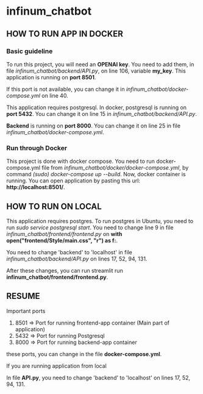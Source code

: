 # infinum_chatbot

## HOW TO RUN APP IN DOCKER
### Basic guideline
To run this project, you will need an **OPENAI key**. You need to add them, in file *infinum_chatbot/backend/API.py*, on line 106, variable **my_key**. This application is running on **port 8501**.<br>

If this port is not available, you can change it in *infinum_chatbot/docker-compose.yml* on line 40. <br>

This application requires postgresql. In docker, postgresql is running on **port 5432**. You can change it on line 15 in *infinum_chatbot/backend/API.py*.<br>

**Backend** is running on **port 8000**. You can change it on line 25 in file *infinum_chatbot/docker-compose.yml*.

### Run through Docker
This project is done with docker compose. You need to run docker-compose.yml file from *infinum_chatbot/docker/docker-compose.yml*, by command *(sudo) docker-compose up --build*.
Now, docker container is running. You can open application by pasting this url: **http://localhost:8501/**. 

## HOW TO RUN ON LOCAL
This application requires postgres. To run postgres in Ubuntu, you need to run *sudo service postgresql start*. You need to change line 9 in file *infinum_chatbot/frontend/frontend.py* on 
**with open("frontend/Style/main.css", "r") as f:**. 

You need to change 'backend' to 'localhost' in file *infinum_chatbot/backend/API.py* on lines 17, 52, 94, 131.

After these changes, you can run streamlit run **infinum_chatbot/frontend/frontend.py**. 


## RESUME
Important ports

1. 8501 => Port for running frontend-app container (Main part of application)
2. 5432 => Port for running Postgresql
3. 8000 => Port for running backend-app container

these ports, you can change in the file **docker-compose.yml**.


If you are running application from local


In file **API.py**, you need to change 'backend' to 'localhost' on lines 17, 52, 94, 131.

